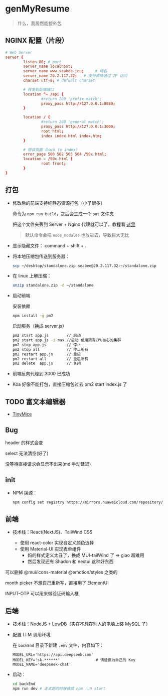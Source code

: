 # genMyResume
> 什么，我居然能接外包

## NGINX 配置（片段）

```conf
# Web Server
server {
        listen 80; # port
        server_name localhost;
        server_name www.seabee.icu;     # 域名
        server_name 20.2.117.32;   # 支持直接通过 IP 访问
        charset utf-8; # defualt charset

        # 转发到后端端口
        location ^~ /api {
                #return 200 'prefix match';
                proxy_pass http://127.0.0.1:8080;
        }

        location / {
                #return 200 'general match';
                proxy_pass http://127.0.0.1:3000;
                root html;
                index index.html index.htm;
        }

        # 错误页面（back to index）
        error_page 500 502 503 504 /50x.html;
        location = /50x.html {
                root front;
        }
}
```

## 打包

- 修改后的前端支持纯静态资源打包（小了很多）

    命令为 `npm run build`，之后会生成一个 `out` 文件夹

    把这个文件夹丢到 Server + Nginx 代理就可以了，教程看 [这里](https://blog.csdn.net/qq_34241004/article/details/140154735)

    > 默认命令会把 `node_modules` 也放进去，导致巨大无比

- 显示隐藏文件： command + shift + .

- 将本地压缩包传送到服务器：

    ```bash
    scp ~/desktop/standalone.zip seabee@20.2.117.32:~/standalone.zip
    ```

- 在 linux 上解压缩：

    ```bash
    unzip standalone.zip -d ~/standalone
    ```

- 启动前端

    安装依赖

    ```bash
    npm install -g pm2
    ```

    启动服务（换成 server.js）

    ```bash
    pm2 start app.js        // 启动
    pm2 start app.js -i max //启动 使用所有CPU核心的集群
    pm2 stop app.js         // 停止
    pm2 stop all            // 停止所有
    pm2 restart app.js      // 重启
    pm2 restart all         // 重启所有
    pm2 delete  app.js      // 关闭
    ```

- 前端反向代理到 3000 已成功

- Koa 好像不能打包，直接压缩包过去 pm2 start index.js 了

## TODO 富文本编辑器

- [TinyMice](https://juejin.cn/post/7124588377541705736)

## Bug

header 的样式会变

select 无法清空(好了)

没等待直接请求会显示不出来(md 手动延迟)

## init

- NPM 换源：

    ```bash
    npm config set registry https://mirrors.huaweicloud.com/repository/npm/
    ```

## 前端

- 技术栈：React(NextJS)、TailWind CSS

    - 使用 react-color 实现自定义颜色选择
    - 使用 Material-UI 实现表单组件
      - 妈的样式定义太丑了，换成 MUI-tailWind 了 => giao 超难用
      - 然后发现还有 Shadcn 和 nextui 这种好东西

可以删掉 @mui/icons-material @emotion/styles 之类的 

month picker 不想自己重新写，直接用了 ElementUI

INPUT-OTP 可以用来做验证码输入框

## 后端

- 技术栈：NodeJS + [LowDB](https://github.com/typicode/lowdb)（实在不想在别人的电脑上装 MySQL 了）

- 配置 LLM 调用环境

    在 `backEnd` 目录下新建 `.env` 文件，内容如下：

    ```text
    MODEL_URL='https://api.deepseek.com'
    MODEL_KEY='sk-******'                # 请替换为自己的 Key
    MODEL_NAME='deepseek-chat'
    ```

- 启动：
    ```bash
    cd backEnd
    npm run dev # 正式跑的时候换成 npm run start
    ```